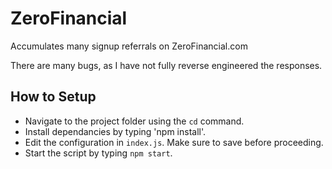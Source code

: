 # ZeroFinancial
Accumulates many signup referrals on ZeroFinancial.com

There are many bugs, as I have not fully reverse engineered the responses.

## How to Setup
- Navigate to the project folder using the `cd` command.
- Install dependancies by typing 'npm install'.
- Edit the configuration in `index.js`.  Make sure to save before proceeding.
- Start the script by typing `npm start`.
